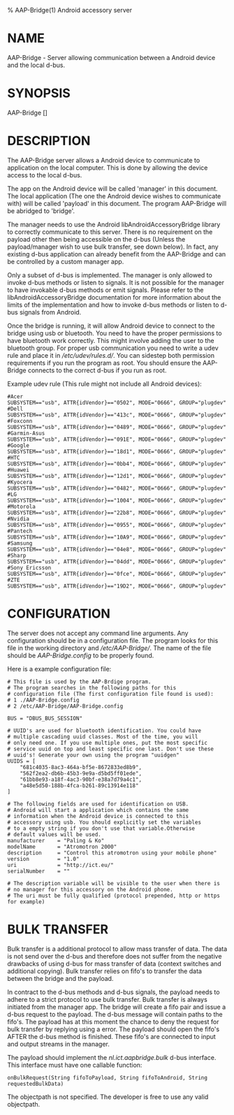 % AAP-Bridge(1) Android accessory server

# NAME

AAP-Bridge - Server allowing communication between a Android device and the local d-bus.

# SYNOPSIS

AAP-Bridge []

# DESCRIPTION

The AAP-Bridge server allows a Android device to communicate to application on the local computer. This is done by allowing the device access to the local d-bus.

The app on the Android device will be called 'manager' in this document. The local application (The one the Android device wishes to communicate with) will be called 'payload' in this document. The program AAP-Bridge will be abridged to 'bridge'.

The manager needs to use the Android libAndroidAccessoryBridge library to correctly communicate to this server. There is no requirement on the payload other then being accessible on the d-bus (Unless the payload/manager wish to use bulk transfer, see down below). In fact, any existing d-bus application can already benefit from the AAP-Bridge and can be controlled by a custom manager app.

Only a subset of d-bus is implemented. The manager is only allowed to invoke d-bus
methods or listen to signals. It is not possible for the manager to have invokable d-bus
methods or emit signals. Please refer to the libAndroidAccessoryBridge documentation for more information about the limits of the implementation and how to invoke d-bus methods or listen to d-bus signals from Android.

Once the bridge is running, it will allow Android device to connect to the bridge using usb or bluetooth. You need to have the proper permissions to have bluetooth work correctly. This might involve adding the user to the bluetooth group. For proper usb communication you need to write a udev rule and place it in */etc/udev/rules.d/*. You can sidestep both permission requirements if you run the program as root. You should ensure the AAP-Bridge connects to the correct d-bus if you run as root.

Example udev rule (This rule might not include all Android devices):

    #Acer
    SUBSYSTEM=="usb", ATTR{idVendor}=="0502", MODE="0666", GROUP="plugdev"
    #Dell
    SUBSYSTEM=="usb", ATTR{idVendor}=="413c", MODE="0666", GROUP="plugdev"
    #Foxconn
    SUBSYSTEM=="usb", ATTR{idVendor}=="0489", MODE="0666", GROUP="plugdev"
    #Garmin-Asus
    SUBSYSTEM=="usb", ATTR{idVendor}=="091E", MODE="0666", GROUP="plugdev"
    #Google
    SUBSYSTEM=="usb", ATTR{idVendor}=="18d1", MODE="0666", GROUP="plugdev"
    #HTC
    SUBSYSTEM=="usb", ATTR{idVendor}=="0bb4", MODE="0666", GROUP="plugdev"
    #Huawei
    SUBSYSTEM=="usb", ATTR{idVendor}=="12d1", MODE="0666", GROUP="plugdev"
    #Kyocera
    SUBSYSTEM=="usb", ATTR{idVendor}=="0482", MODE="0666", GROUP="plugdev"
    #LG
    SUBSYSTEM=="usb", ATTR{idVendor}=="1004", MODE="0666", GROUP="plugdev"
    #Motorola
    SUBSYSTEM=="usb", ATTR{idVendor}=="22b8", MODE="0666", GROUP="plugdev"
    #Nvidia
    SUBSYSTEM=="usb", ATTR{idVendor}=="0955", MODE="0666", GROUP="plugdev"
    #Pantech
    SUBSYSTEM=="usb", ATTR{idVendor}=="10A9", MODE="0666", GROUP="plugdev"
    #Samsung
    SUBSYSTEM=="usb", ATTR{idVendor}=="04e8", MODE="0666", GROUP="plugdev"
    #Sharp
    SUBSYSTEM=="usb", ATTR{idVendor}=="04dd", MODE="0666", GROUP="plugdev"
    #Sony Ericsson
    SUBSYSTEM=="usb", ATTR{idVendor}=="0fce", MODE="0666", GROUP="plugdev"
    #ZTE
    SUBSYSTEM=="usb", ATTR{idVendor}=="19D2", MODE="0666", GROUP="plugdev"

# CONFIGURATION

The server does not accept any command line arguments. Any configuration should be in a configuration file. The program looks for this file in the working directory and */etc/AAP-Bridge/*. The name of the file should be *AAP-Bridge.config* to be properly found.

Here is a example configuration file:

    # This file is used by the AAP-Brdige program.
    # The program searches in the following paths for this
    # configuration file (The first configuration file found is used):
    # 1 ./AAP-Bridge.config
    # 2 /etc/AAP-Bridge/AAP-Bridge.config

    BUS = "DBUS_BUS_SESSION"

    # UUID's are used for bluetooth identification. You could have
    # multiple cascading uuid classes. Most of the time, you will
    # only need one. If you use multiple ones, put the most specific
    # service uuid on top and least specific one last. Don't use these
    # uuid's! Generate your own using the program "uuidgen"
    UUIDS = [
        "681c4035-8ac3-464a-bf5e-8672833ed8b9",
        "562f2ea2-db6b-45b3-9e9a-d5bd5ff01ede",
        "61bb8e93-a18f-4ac3-90bf-e38a7d79a4c1",
        "a48e5d50-188b-4fca-b261-89c13914e118"
    ]

    # The following fields are used for identification on USB.
    # Android will start a application which contains the same
    # information when the Android device is connected to this
    # accessory using usb. You should explicitly set the variables
    # to a empty string if you don't use that variable.Otherwise
    # default values will be used.
    manufacturer    = "Paling & Ko"
    modelName       = "Atromotron 2000"
    description     = "Control this atromotron using your mobile phone"
    version         = "1.0"
    uri             = "http://ict.eu/"
    serialNumber    = ""
    
    # The description variable will be visible to the user when there is
    # no manager for this accessory on the Android phone.
    # The uri must be fully qualified (protocol prepended, http or https for example)

# BULK TRANSFER

Bulk transfer is a additional protocol to allow mass transfer of data. The data is not send over the d-bus and therefore does not suffer from the negative drawbacks of using d-bus for mass transfer of data (context switches and additional copying). Bulk transfer relies on fifo's to transfer the data between the bridge and the payload.

In contract to the d-bus methods and d-bus signals, the payload needs to adhere to a strict protocol to use bulk transfer. Bulk transfer is always initiated from the manager app. The bridge will create a fifo pair and issue a d-bus request to the payload. The d-bus message will contain paths to the fifo's. The payload has at this moment the chance to deny the request for bulk transfer by replying using a error. The payload should open the fifo's AFTER the d-bus method is finished. These fifo's are connected to input and output streams in the manager.

The payload should implement the *nl.ict.aapbridge.bulk* d-bus interface. This interface must have one callable function:

    onBulkRequest(String fifoToPayload, String fifoToAndroid, String requestedBulkData)

The objectpath is not specified. The developer is free to use any valid objectpath.


